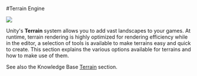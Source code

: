 #Terrain Engine

![](../uploads/Main/terrainLightmap.jpg) 

Unity's __Terrain__ system allows you to add vast landscapes to your games. At runtime, terrain rendering is highly optimized for rendering efficiency while in the editor, a selection of tools is available to make terrains easy and quick to create. This section explains the various options available for terrains and how to make use of them.

See also the Knowledge Base [Terrain](https://support.unity3d.com/hc/en-us/sections/201377903-Terrain) section.